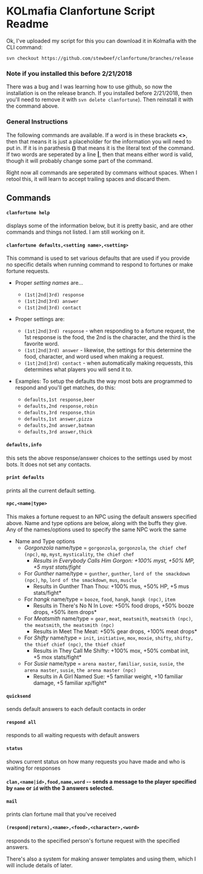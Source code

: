 # KOLmafia Clanfortune Script Readme

Ok, I've uploaded my script for this you can download it in Kolmafia with the CLI command:

`svn checkout https://github.com/stewbeef/clanfortune/branches/release`

### Note if you installed this before 2/21/2018
There was a bug and I was learning how to use github, so now the installation is on the release branch.  If you installed before 2/21/2018, then you'll need to remove it with `svn delete clanfortune`).  Then reinstall it with the command above.
### General Instructions
The following commands are available.  If a word is in these brackets **<>**, then that means it is just a placeholder for the information you will need to put in.  If it is in parathesis **()** that means it is the literal text of the command. If two words are seperated by a line **|**, then that means either word is valid, though it will probably change some part of the command.

Right now all commands are seperated by commans without spaces.  When I retool this, it will learn to accept trailing spaces and discard them.

## Commands

#### `clanfortune help`
  displays some of the information below, but it is pretty basic, and are other commands and things not listed.  I am still working on it.
  
#### `clanfortune defaults,<setting name>,<setting>`
  This command is used to set various defaults that are used if you provide no specific details when running command to respond to fortunes or make fortune requests.
  
* Proper *setting names* are...
  * `(1st|2nd|3rd) response`
  * `(1st|2nd|3rd) answer`
  * `(1st|2nd|3rd) contact`
* Proper settings are:
  * `(1st|2nd|3rd) response` - when responding to a fortune request, the 1st response is the food, the 2nd is the character, and the third is the favorite word.
  * `(1st|2nd|3rd) answer` - likewise, the settings for this determine the food, character, and word used when making a request.
  * `(1st|2nd|3rd) contact` - when automatically making requessts, this determines what players you will send it to.
* Examples:  To setup the defaults the way most bots are programmed to respond and you'll get matches, do this:

  * `defaults,1st response,beer`
  * `defaults,2nd response,robin`
  * `defaults,3rd response,thin`
  * `defaults,1st answer,pizza`
  * `defaults,2nd answer,batman`
  * `defaults,3rd answer,thick`
 
#### `defaults,info`
  this sets the above response/answer choices to the settings used by most bots.  It does not set any contacts.

#### `print defaults`
  prints all the current default setting.

#### `npc,<name|type>`
  This makes a fortune request to an NPC using the default answers specified above.
  Name and type options are below, along with the buffs they give.  Any of the names/options used to specify the same NPC work the same
* Name and Type options
  * *Gorgonzola* name/type = `gorgonzola`, `gorgonzola`, `the chief chef (npc)`, `mp`, `myst`, `mysticality`, `the chief chef`
    * *Results in Everybody Calls Him Gorgon: +100% myst, +50% MP, +5 myst stats/fight*
  * For *Gunther* name/type = `gunther`, `gunther`, `lord of the smackdown (npc)`, `hp`, `lord of the smackdown`, `mus`, `muscle`
    * Results in Gunther Than Thou: +100% mus, +50% HP, +5 mus stats/fight*
  * For *hangk* name/type = `booze`, `food`, `hangk`, `hangk (npc)`, `item`
    * Results in There's No N In Love: +50% food drops, +50% booze drops, +50% item drops*
  * For *Meatsmith* name/type = `gear`, `meat`, `meatsmith`, `meatsmith (npc)`, `the meatsmith`, `the meatsmith (npc)`
    * Results in Meet The Meat: +50% gear drops, +100% meat drops*
  * For *Shifty* name/type = `init`, `initiative`, `mox`, `moxie`, `shifty`, `shifty, the thief chief (npc)`, `the thief chief`
    * Results in They Call Me Shifty: +100% mox, +50% combat init, +5 mox stats/fight*
  * For *Susie* name/type = `arena master`, `familiar`, `susie`, `susie`, `the arena master`, `susie`, `the arena master (npc)`
    * Results in A Girl Named Sue: +5 familiar weight, +10 familiar damage, +5 familiar xp/fight*

#### `quicksend`
  sends default answers to each default contacts in order
#### `respond all`
  responds to all waiting requests with default answers
#### `status`
  shows current status on how many requests you have made and who is waiting for responses
#### `clan,<name|id>,food,name,word` -- sends a message to the player specified by `name` or `id` with the 3 answers selected.

#### `mail`
  prints clan fortune mail that you've received

#### `(respond|return),<name>,<food>,<character>,<word>`
  responds to the specified person's fortune request with the specified answers.

There's also a system for making answer templates and using them, which I will include details of later.


